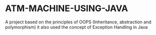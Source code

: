 # ATM-MACHINE-USING-JAVA
A project based on the principles of OOPS (Inheritance, abstraction and polymorphism) it also used the concept of Exception Handling in Java
